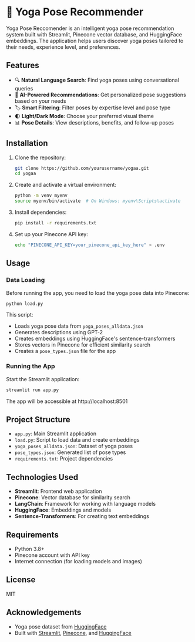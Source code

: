 
# 🧘 Yoga Pose Recommender

Yoga Pose Reccomender is an intelligent yoga pose recommendation system built with Streamlit, Pinecone vector database, and HuggingFace embeddings. The application helps users discover yoga poses tailored to their needs, experience level, and preferences.

## Features

- 🔍 **Natural Language Search**: Find yoga poses using conversational queries
- 🧠 **AI-Powered Recommendations**: Get personalized pose suggestions based on your needs
- 🏷️ **Smart Filtering**: Filter poses by expertise level and pose type
- 🌓 **Light/Dark Mode**: Choose your preferred visual theme
- 📊 **Pose Details**: View descriptions, benefits, and follow-up poses

## Installation

1. Clone the repository:
   ```bash
   git clone https://github.com/yourusername/yogaa.git
   cd yogaa
   ```

2. Create and activate a virtual environment:
   ```bash
   python -m venv myenv
   source myenv/bin/activate  # On Windows: myenv\Scripts\activate
   ```

3. Install dependencies:
   ```bash
   pip install -r requirements.txt
   ```

4. Set up your Pinecone API key:
   ```bash
   echo "PINECONE_API_KEY=your_pinecone_api_key_here" > .env
   ```

## Usage

### Data Loading

Before running the app, you need to load the yoga pose data into Pinecone:

```bash
python load.py
```

This script:
- Loads yoga pose data from `yoga_poses_alldata.json`
- Generates descriptions using GPT-2
- Creates embeddings using HuggingFace's sentence-transformers
- Stores vectors in Pinecone for efficient similarity search
- Creates a `pose_types.json` file for the app

### Running the App

Start the Streamlit application:

```bash
streamlit run app.py
```

The app will be accessible at http://localhost:8501

## Project Structure

- `app.py`: Main Streamlit application
- `load.py`: Script to load data and create embeddings
- `yoga_poses_alldata.json`: Dataset of yoga poses
- `pose_types.json`: Generated list of pose types
- `requirements.txt`: Project dependencies

## Technologies Used

- **Streamlit**: Frontend web application
- **Pinecone**: Vector database for similarity search
- **LangChain**: Framework for working with language models
- **HuggingFace**: Embeddings and models
- **Sentence-Transformers**: For creating text embeddings

## Requirements

- Python 3.8+
- Pinecone account with API key
- Internet connection (for loading models and images)

## License

MIT

## Acknowledgements

- Yoga pose dataset from [HuggingFace](https://huggingface.co/datasets/omergoshen/yoga_poses)
- Built with [Streamlit](https://streamlit.io), [Pinecone](https://www.pinecone.io), and [HuggingFace](https://huggingface.co)